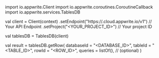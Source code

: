 import io.appwrite.Client
import io.appwrite.coroutines.CoroutineCallback
import io.appwrite.services.TablesDB

val client = Client(context)
    .setEndpoint("https://<REGION>.cloud.appwrite.io/v1") // Your API Endpoint
    .setProject("<YOUR_PROJECT_ID>") // Your project ID

val tablesDB = TablesDB(client)

val result = tablesDB.getRow(
    databaseId = "<DATABASE_ID>", 
    tableId = "<TABLE_ID>", 
    rowId = "<ROW_ID>", 
    queries = listOf(), // (optional)
)
